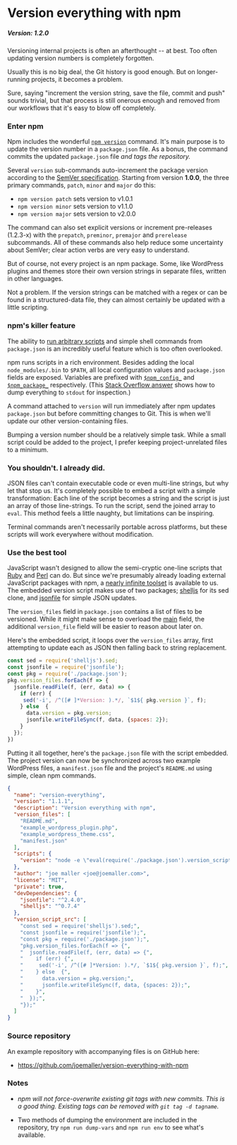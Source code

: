 
# Version everything with npm
##### Version: 1.2.0

Versioning internal projects is often an afterthought -- at best. Too often updating version numbers is completely forgotten.

Usually this is no big deal, the Git history is good enough. But on longer-running projects, it becomes a problem.

Sure, saying "increment the version string, save the file, commit and push" sounds trivial, but that process is still onerous enough and removed from our workflows that it's easy to blow off completely.


### Enter npm 

Npm includes the wonderful [`npm version`][npm version] command. It's main purpose is to update the version number in a `package.json` file. As a bonus, the command commits the updated `package.json` file *and tags the repository.*

Several `version` sub-commands auto-increment the package version according to the [SemVer specification][semver]. Starting from version **1.0.0**, the three primary commands, `patch`, `minor` and `major` do this:

* `npm version patch` sets version to v1.0.1
* `npm version minor` sets version to v1.1.0
* `npm version major` sets version to v2.0.0

The command can also set explicit versions or increment pre-releases (1.2.3-x) with the `prepatch`, `preminor`, `premajor` and `prerelease` subcommands. All of these commands also help reduce some uncertainty about SemVer; clear action verbs are very easy to understand.

But of course, not every project is an npm package. Some, like WordPress plugins and themes store their own version strings in separate files, written in other languages. 

Not a problem. If the version strings can be matched with a regex or can be found in a structured-data file, they can almost certainly be updated with a little scripting.

### npm's killer feature

The ability to [run arbitrary scripts][npm scripts] and simple shell commands from `package.json` is an incredibly useful feature which is too often overlooked. 

npm runs scripts in a rich environment. Besides adding the local `node_modules/.bin` to `$PATH`, all local configuration values and `package.json` fields are exposed. Variables are prefixed with [`$npm_config_`][config vars] and [`$npm_package_`][package.json vars] respectively. (This [Stack Overflow answer][so] shows how to dump everything to `stdout` for inspection.)

A command attached to `version` will run immediately after npm updates `package.json` but before committing changes to Git. This is when we'll update our other version-containing files.

Bumping a version number should be a relatively simple task. While a small script could be added to the project, I prefer keeping project-unrelated files to a minimum. 

### You shouldn't. I already did.

JSON files can't contain executable code or even multi-line strings, but why let that stop us. It's completely possible to embed a script with a simple transformation: Each line of the script becomes a string and the script is just an array of those line-strings. To run the script, send the joined array to `eval`. This method feels a little naughty, but limitations can be inspiring.

Terminal commands aren't necessarily portable across platforms, but these scripts will work everywhere without modification. 

### Use the best tool

JavaScript wasn't designed to allow the semi-cryptic one-line scripts that [Ruby][] and [Perl][] can do. But since we're presumably already loading external JavaScript packages with npm, a [nearly infinite toolset][npm] is available to us. The embedded version script makes use of two packages; [shelljs][] for its sed clone, and [jsonfile][] for simple JSON updates. 

The `version_files` field in `package.json` contains a list of files to be versioned. While it might make sense to overload the [main][] field, the additional `version_file` field will be easier to reason about later on. 

Here's the embedded script, it loops over the `version_files` array, first attempting to update each as JSON then falling back to string replacement.

```javascript
const sed = require('shelljs').sed;
const jsonfile = require('jsonfile');
const pkg = require('./package.json');
pkg.version_files.forEach(f => {
  jsonfile.readFile(f, (err, data) => {
    if (err) {
     sed('-i', /^([# ]*Version: ).*/, `$1${ pkg.version }`, f);
    } else  {
      data.version = pkg.version;
      jsonfile.writeFileSync(f, data, {spaces: 2});
    }
  });
})
```


Putting it all together, here's the `package.json` file with the script embedded. The project version can now be synchronized across two example WordPress files, a `manifest.json` file and the project's `README.md` using simple, clean npm commands.

```json
{
  "name": "version-everything",
  "version": "1.1.1",
  "description": "Version everything with npm",
  "version_files": [
    "README.md",
    "example_wordpress_plugin.php",
    "example_wordpress_theme.css",
    "manifest.json"
  ],
  "scripts": {
    "version": "node -e \"eval(require('./package.json').version_script_src.join(''))\" && git add -u"
  },
  "author": "joe maller <joe@joemaller.com>",
  "license": "MIT",
  "private": true,
  "devDependencies": {
    "jsonfile": "^2.4.0",
    "shelljs": "^0.7.4"
  },
  "version_script_src": [
    "const sed = require('shelljs').sed;",
    "const jsonfile = require('jsonfile');",
    "const pkg = require('./package.json');",
    "pkg.version_files.forEach(f => {",
    "  jsonfile.readFile(f, (err, data) => {",
    "    if (err) {",
    "     sed('-i', /^([# ]*Version: ).*/, `$1${ pkg.version }`, f);",
    "    } else  {",
    "      data.version = pkg.version;",
    "      jsonfile.writeFileSync(f, data, {spaces: 2});",
    "    }",
    "  });",
    "});"
  ]
}

```


### Source repository

An example repository with accompanying files is on GitHub here:

* https://github.com/joemaller/version-everything-with-npm

### Notes

* *npm will not force-overwrite existing git tags with new commits. This is a good thing. Existing tags can be removed with `git tag -d tagname`.*

* Two methods of dumping the environment are included in the repository, try `npm run dump-vars` and `npm run env` to see what's available.







[so]: http://stackoverflow.com/a/19381235/503463
[npm version]: https://docs.npmjs.com/cli/version
[main]: https://docs.npmjs.com/files/package.json#main
[sed]: http://www.grymoire.com/Unix/Sed.html
[semver]: http://semver.org/

[npm scripts]: https://docs.npmjs.com/misc/scripts
[package.json vars]: https://docs.npmjs.com/misc/scripts#packagejson-vars
[config vars]: https://docs.npmjs.com/misc/scripts#configuration
[replace]: https://www.npmjs.com/package/replace

[glob]: https://github.com/isaacs/node-glob
[perl]: http://www.math.harvard.edu/computing/perl/oneliners.txt
[ruby]: http://reference.jumpingmonkey.org/programming_languages/ruby/ruby-one-liners.html
[npm]: https://www.npmjs.com/
[jsonfile]: https://www.npmjs.com/package/jsonfile
[shelljs]: https://www.npmjs.com/package/shelljs
[compose]: https://www.keithcirkel.co.uk/how-to-use-npm-as-a-build-tool/#running-multiple-tasks